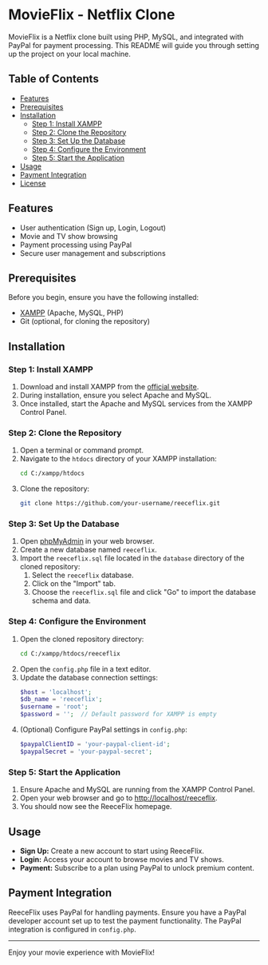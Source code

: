 # MovieFlix - Netflix Clone

MovieFlix is a Netflix clone built using PHP, MySQL, and integrated with PayPal for payment processing. This README will guide you through setting up the project on your local machine.

## Table of Contents
- [Features](#features)
- [Prerequisites](#prerequisites)
- [Installation](#installation)
  - [Step 1: Install XAMPP](#step-1-install-xampp)
  - [Step 2: Clone the Repository](#step-2-clone-the-repository)
  - [Step 3: Set Up the Database](#step-3-set-up-the-database)
  - [Step 4: Configure the Environment](#step-4-configure-the-environment)
  - [Step 5: Start the Application](#step-5-start-the-application)
- [Usage](#usage)
- [Payment Integration](#payment-integration)
- [License](#license)

## Features
- User authentication (Sign up, Login, Logout)
- Movie and TV show browsing
- Payment processing using PayPal
- Secure user management and subscriptions

## Prerequisites
Before you begin, ensure you have the following installed:
- [XAMPP](https://www.apachefriends.org/index.html) (Apache, MySQL, PHP)
- Git (optional, for cloning the repository)

## Installation

### Step 1: Install XAMPP
1. Download and install XAMPP from the [official website](https://www.apachefriends.org/download.html).
2. During installation, ensure you select Apache and MySQL.
3. Once installed, start the Apache and MySQL services from the XAMPP Control Panel.

### Step 2: Clone the Repository
1. Open a terminal or command prompt.
2. Navigate to the `htdocs` directory of your XAMPP installation:
    ```bash
    cd C:/xampp/htdocs
    ```
3. Clone the repository:
    ```bash
    git clone https://github.com/your-username/reeceflix.git
    ```

### Step 3: Set Up the Database
1. Open [phpMyAdmin](http://localhost/phpmyadmin) in your web browser.
2. Create a new database named `reeceflix`.
3. Import the `reeceflix.sql` file located in the `database` directory of the cloned repository:
    1. Select the `reeceflix` database.
    2. Click on the "Import" tab.
    3. Choose the `reeceflix.sql` file and click "Go" to import the database schema and data.

### Step 4: Configure the Environment
1. Open the cloned repository directory:
    ```bash
    cd C:/xampp/htdocs/reeceflix
    ```
2. Open the `config.php` file in a text editor.
3. Update the database connection settings:
    ```php
    $host = 'localhost';
    $db_name = 'reeceflix';
    $username = 'root';
    $password = '';  // Default password for XAMPP is empty
    ```
4. (Optional) Configure PayPal settings in `config.php`:
    ```php
    $paypalClientID = 'your-paypal-client-id';
    $paypalSecret = 'your-paypal-secret';
    ```

### Step 5: Start the Application
1. Ensure Apache and MySQL are running from the XAMPP Control Panel.
2. Open your web browser and go to [http://localhost/reeceflix](http://localhost/reeceflix).
3. You should now see the ReeceFlix homepage.

## Usage
- **Sign Up:** Create a new account to start using ReeceFlix.
- **Login:** Access your account to browse movies and TV shows.
- **Payment:** Subscribe to a plan using PayPal to unlock premium content.

## Payment Integration
ReeceFlix uses PayPal for handling payments. Ensure you have a PayPal developer account set up to test the payment functionality. The PayPal integration is configured in `config.php`.

---

Enjoy your movie experience with MovieFlix!
